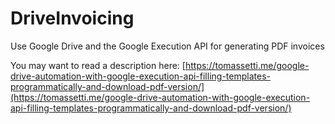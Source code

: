 # DriveInvoicing
Use Google Drive and the Google Execution API for generating PDF invoices

You may want to read a description here: [https://tomassetti.me/google-drive-automation-with-google-execution-api-filling-templates-programmatically-and-download-pdf-version/](https://tomassetti.me/google-drive-automation-with-google-execution-api-filling-templates-programmatically-and-download-pdf-version/)

